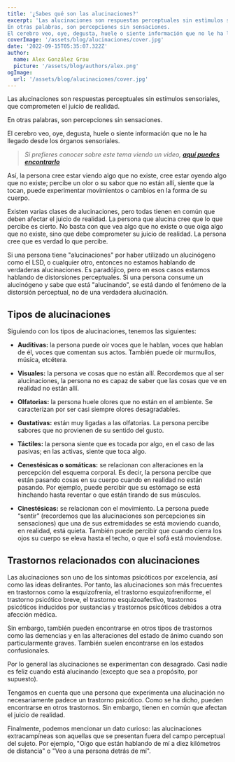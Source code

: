 ```yaml
---
title: '¿Sabes qué son las alucinaciones?'
excerpt: 'Las alucinaciones son respuestas perceptuales sin estìmulos sensoriales,  que comprometen el juicio de realidad.
En otras palabras, son percepciones sin sensaciones.
El cerebro veo, oye, degusta, huele o siente información que no le ha llegado desde los órganos sensoriales'
coverImage: '/assets/blog/alucinaciones/cover.jpg'
date: '2022-09-15T05:35:07.322Z'
author:
  name: Alex González Grau
  picture: '/assets/blog/authors/alex.png'
ogImage:
  url: '/assets/blog/alucinaciones/cover.jpg'
---
```


Las alucinaciones son respuestas perceptuales sin estímulos sensoriales, que comprometen el juicio de realidad.

En otras palabras, son percepciones sin sensaciones.

El cerebro veo, oye, degusta, huele o siente información que no le ha llegado desde los órganos sensoriales.

>*Si prefieres conocer sobre este tema viendo un video, [**aquí puedes encontrarlo**](https://www.youtube.com/watch?v=nHhXIFBEGkc)*

Así, la persona cree estar viendo algo que no existe, cree estar oyendo algo que no existe; percibe un olor o su sabor que no están allí, siente que la tocan, puede experimentar movimientos o cambios en la forma de su cuerpo.

Existen varias clases de alucinaciones, pero todas tienen en común que deben afectar el juicio de realidad. La persona que alucina cree que lo que percibe es cierto. No basta con que vea algo que no existe o que oiga algo que no existe, sino que debe comprometer su juicio de realidad. La persona cree que es verdad lo que percibe. 

Si una persona tiene "alucinaciones" por haber utilizado un alucinógeno como el LSD, o cualquier otro, entonces no estamos hablando de verdaderas alucinaciones. Es paradójico, pero en esos casos estamos hablando de distorsiones perceptuales. Si una persona consume un alucinógeno y sabe que está "alucinando", se está dando el fenómeno de la distorsión perceptual, no de una verdadera alucinación.

## Tipos de alucinaciones

Siguiendo con los tipos de alucinaciones, tenemos las siguientes: 

* __Auditivas:__ la persona puede oír voces que le hablan, voces que hablan de él, voces que comentan sus actos. También puede oír murmullos, música, etcétera.

* __Visuales:__ la persona ve cosas que no están allí. Recordemos que al ser alucinaciones, la persona no es capaz de saber que las cosas que ve en realidad no están allí.

* __Olfatorias:__ la persona huele olores que no están en el ambiente. Se caracterizan por ser casi siempre olores desagradables.

* __Gustativas:__ están muy ligadas a las olfatorias. La persona percibe sabores que no provienen de su sentido del gusto.

* __Táctiles:__ la persona siente que es tocada por algo, en el caso de las pasivas; en las activas, siente que toca algo.

* __Cenestésicas o somáticas:__ se relacionan con alteraciones en la percepción del esquema corporal. Es decir, la persona percibe que están pasando cosas en su cuerpo cuando en realidad no están pasando. Por ejemplo, puede percibir que su estómago se está hinchando hasta reventar o que están tirando de sus músculos. 

* __Cinestésicas:__ se relacionan con el movimiento. La persona puede “sentir” (recordemos que las alucinaciones son percepciones sin sensaciones) que una de sus extremidades se está moviendo cuando, en realidad, está quieta. También puede percibir que cuando cierra los ojos su cuerpo se eleva hasta el techo, o que el sofá está moviendose.

## Trastornos relacionados con alucinaciones

Las alucinaciones son uno de los síntomas psicóticos por excelencia, así como las ideas delirantes. Por tanto, las alucinaciones son más frecuentes en trastornos como la esquizofrenia, el trastorno esquizofreniforme, el trastorno psicótico breve, el trastorno esquizoafectivo, trastornos psicóticos inducidos por sustancias y trastornos psicóticos debidos a otra afección médica. 

Sin embargo, también pueden encontrarse en otros tipos de trastornos como las demencias y en las alteraciones del estado de ánimo cuando son particularmente graves. También suelen encontrarse en los estados confusionales.

Por lo general las alucinaciones se experimentan con desagrado. Casi nadie es feliz cuando está alucinando (excepto que sea a propósito, por supuesto).

Tengamos en cuenta que una persona que experimenta una alucinación no necesariamente padece un trastorno psicótico. Como se ha dicho, pueden encontrarse en otros trastornos. Sin embargo, tienen en común que afectan el juicio de realidad.

Finalmente, podemos mencionar un dato curioso: las alucinaciones extracampíneas son aquellas que se presentan fuera del campo perceptual del sujeto. Por ejemplo, "Oigo que están hablando de mí a diez kilómetros de distancia" o "Veo a una persona detrás de mí".


